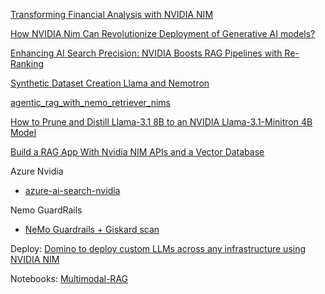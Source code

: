 [Transforming Financial Analysis with NVIDIA NIM](https://developer.nvidia.com/blog/transforming-financial-analysis-with-nvidia-nim/)

[How NVIDIA Nim Can Revolutionize Deployment of Generative AI models?](https://pub.towardsai.net/how-nvidia-nim-can-revolutionize-deployment-of-generative-ai-aba167a106da) 

[Enhancing AI Search Precision: NVIDIA Boosts RAG Pipelines with Re-Ranking](https://blockchain.news/news/enhancing-ai-search-precision-nvidia-boosts-rag-pipelines#google_vignette)


[Synthetic Dataset Creation Llama and Nemotron](https://mer.vin/2024/07/synthetic-dataset-creation-llama-and-nemotron/)

[agentic_rag_with_nemo_retriever_nims](https://github.com/NVIDIA/GenerativeAIExamples/blob/main/notebooks/agentic_rag_with_nemo_retriever_nims.ipynb)


[How to Prune and Distill Llama-3.1 8B to an NVIDIA Llama-3.1-Minitron 4B Model](https://developer.nvidia.com/blog/how-to-prune-and-distill-llama-3-1-8b-to-an-nvidia-llama-3-1-minitron-4b-model/)

[Build a RAG App With Nvidia NIM APIs and a Vector Database](https://thenewstack.io/build-a-rag-app-with-nvidia-nim-apis-and-a-vector-database/)


Azure Nvidia
- [azure-ai-search-nvidia](https://github.com/farzad528/azure-ai-search-python-playground/blob/main/azure-ai-search-nvidia-rag.ipynb)

Nemo GuardRails
- [NeMo Guardrails + Giskard scan](https://docs.giskard.ai/en/stable/integrations/nemoguardrails/nemoguardrails-integration.html)


Deploy:
[Domino to deploy custom LLMs across any infrastructure using NVIDIA NIM](https://domino.ai/blogs/domino-data-lab-deploys-custom-llms-nvidia-nim)


Notebooks:
[Multimodal-RAG](https://github.com/NVIDIA/GenerativeAIExamples/blob/main/community/multimodal-rag/app.py)
